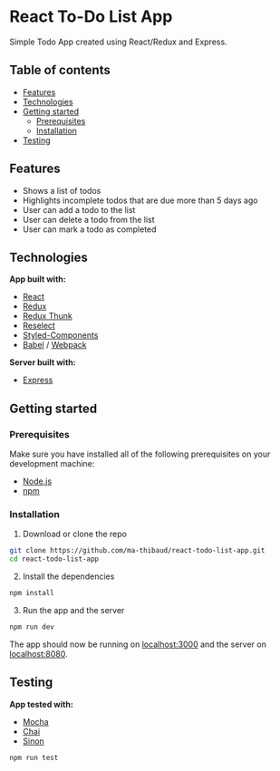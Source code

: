 # React To-Do List App

Simple Todo App created using React/Redux and Express.

## Table of contents
* [Features](#features)
* [Technologies](#technologies)
* [Getting started](#getting-started)
  * [Prerequisites](#prerequisites)
  * [Installation](#installation)
* [Testing](#testing)

## Features

- Shows a list of todos
- Highlights incomplete todos that are due more than 5 days ago
- User can add a todo to the list
- User can delete a todo from the list
- User can mark a todo as completed

## Technologies

**App built with:**
- [React](https://reactjs.org/)
- [Redux](https://redux.js.org/)
- [Redux Thunk](https://www.npmjs.com/package/redux-thunk)
- [Reselect](https://www.npmjs.com/package/reselect)
- [Styled-Components](https://styled-components.com/)
- [Babel](https://babeljs.io/) / [Webpack](https://webpack.js.org/)

**Server built with:**
- [Express](https://expressjs.com/)

## Getting started

### Prerequisites

Make sure you have installed all of the following prerequisites on your development machine:

-   [Node.js](https://nodejs.org/)
-   [npm](https://www.npmjs.com/get-npm)

### Installation

1. Download or clone the repo

```sh
git clone https://github.com/ma-thibaud/react-todo-list-app.git
cd react-todo-list-app
```

2. Install the dependencies

```sh
npm install
```

3. Run the app and the server

```sh
npm run dev
```

The app should now be running on [localhost:3000](http://localhost:3000/) and the server on [localhost:8080](http://localhost:8080/todos).

## Testing

**App tested with:**
- [Mocha](https://mochajs.org/)
- [Chai](https://www.chaijs.com/)
- [Sinon](https://sinonjs.org/)

```node
npm run test
```
